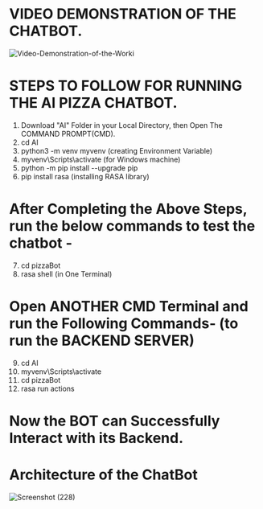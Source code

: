# VIDEO DEMONSTRATION OF THE CHATBOT.
![Video-Demonstration-of-the-Worki](https://user-images.githubusercontent.com/32811341/105641064-23055200-5ea8-11eb-8a54-a6d1d5235c1a.gif)

# STEPS TO FOLLOW FOR RUNNING THE AI PIZZA CHATBOT.

1) Download "AI" Folder in your Local Directory, then Open The COMMAND PROMPT(CMD).
2) cd AI
3) python3 -m venv myvenv      (creating Environment Variable)
4) myvenv\Scripts\activate      (for Windows machine)
5) python -m pip install --upgrade pip
6) pip install rasa         (installing RASA library) 

# After Completing the Above Steps, run the below commands to test the chatbot -

7) cd pizzaBot
8) rasa shell (in One Terminal)

# Open ANOTHER CMD Terminal and run the Following Commands-  (to run the BACKEND SERVER)

9) cd AI
10) myvenv\Scripts\activate  
11) cd pizzaBot
12) rasa run actions


# Now the BOT can Successfully Interact with its Backend.

# Architecture of the ChatBot
![Screenshot (228)](https://user-images.githubusercontent.com/32811341/105641149-94dd9b80-5ea8-11eb-81f7-4c0d55023ce6.png)
